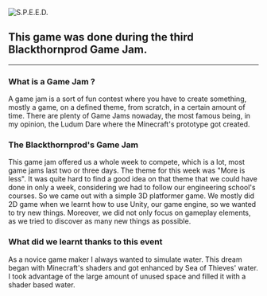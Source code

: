 ![S.P.E.E.D.](https://img.itch.zone/aW1nLzUwNzk3NjUucG5n/315x250%23c/9WXBPX.png)

## This game was done during the third Blackthornprod Game Jam.
---



### What is a Game Jam ?
A game jam is a sort of fun contest where you have to create something, mostly a game, on a defined theme, from scratch, in a certain amount of time.
There are plenty of Game Jams nowaday, the most famous being, in my opinion, the Ludum Dare where the Minecraft's prototype got created.

### The Blackthornprod's Game Jam
This game jam offered us a whole week to compete, which is a lot, most game jams last two or three days.
The theme for this week was "More is less".
It was quite hard to find a good idea on that theme that we could have done in only a week, considering we had to follow our engineering school's courses.
So we came out with a simple 3D platformer game. We mostly did 2D game when we learnt how to use Unity, our game engine, so we wanted to try new things.
Moreover, we did not only focus on gameplay elements, as we tried to discover as many new things as possible.

### What did we learnt thanks to this event
As a novice game maker I always wanted to simulate water. This dream began with Minecraft's shaders and got enhanced by Sea of Thieves' water.
I took advantage of the large amount of unused space and filled it with a shader based water.
